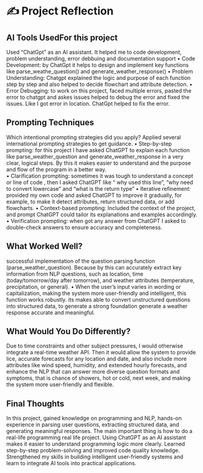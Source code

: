 # ✍️ Project Reflection

## AI Tools UsedFor this project 
Used “ChatGpt” as an AI assistant. It helped me to code development, problem understanding, error debbuing and documentation support
•	Code Development: by ChatGpt it helps to design and implement  key functions like parse_weathe_question() and generate_weather_response()
•	Problem Understanding: Chatgpt explained the logic and  purpose of each function step by step and also helped to decide flowchart and attribute detection. 
•	Error Debugging: to work on this project, faced multiple errors, pasted the error to chatgpt and askes issues helped to debug the error and fixed the issues.  Like I got error in location. ChatGpt helped to fix the error.  

## Prompting Techniques
Which intentional prompting strategies did you apply?
Applied several international prompting strategies to get guidance. 
•	Step-by-step prompting:  for this project I have asked ChatGPT to explain each function like parse_weather_question and generate_weather_response in a very clear, logical steps. By this it makes easier to understand and the purpose and flow of the program in a better way.   
•	Clarification prompting:  sometimes it was tough to understand a concept or line of code , then I asked ChatGPT like “ why used this line”,  “why need to convert lowercase” and “what is the return type” 
•	Iterative refinement: provided my own code and asked ChatGPT to improve it gradually, for example, to make it detect attributes, return structured data, or add flowcharts.
•	Context-based prompting: Included the context of the project, and prompt ChatGPT could tailor its explanations and examples accordingly.
•	Verification prompting: when got any answer from ChatGPT I asked to double-check answers to ensure accuracy and completeness.

## What Worked Well?
successful implementation of the question parsing function (parse_weather_question). Because by this can accurately extract key information from NLP questions, such as location, time (today/tomorrow/day after tomorrow), and weather attributes (temperature, precipitation, or general).
•	When the user’s input varies in wording or capitalization, making the system more user-friendly and intelligent, this function works robustly. its makes able to convert unstructured questions into structured data, to generate a strong foundation generate a weather response accurate and meaningful. 

## What Would You Do Differently?
Due to time constraints and other subject pressures, I would otherwise integrate a real-time weather API.  Then it would allow the system to provide lice, accurate forecasts for any location and date, and also include more attributes like wind speed, humidity, and extended hourly forecasts, and enhance the NLP that can answer more diverse question formats and symptoms, that is chance of showers, hot or cold, next week, and making the system more user-friendly and flexible. 

## Final Thoughts
In this project, gained knowledge on programming and NLP, hands-on experience in parsing user questions, extracting structured data, and generating meaningful responses. The main important thing is how to do a real-life programming real life project. Using ChatGPT as an AI assistant makes it easier to understand programming logic more clearly. Learned step-by-step problem-solving and improved code quality knowledge. Strengthened my skills in building intelligent user-friendly systems and learn to integrate AI tools into practical applications.  
